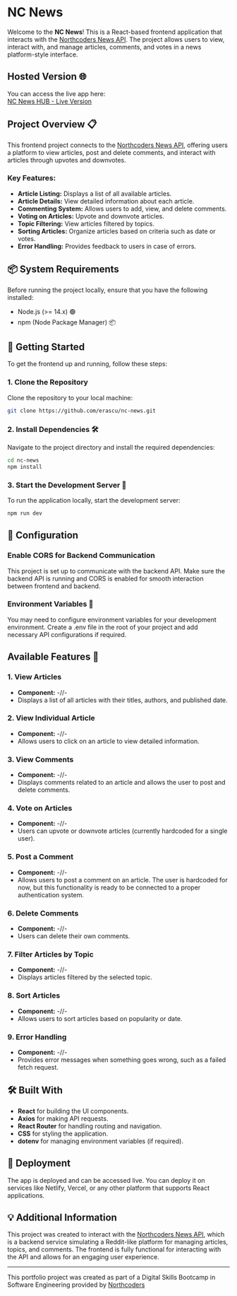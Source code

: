 # NC News

Welcome to the **NC News**! This is a React-based frontend application that interacts with the [Northcoders News API](https://github.com/erascu/nc-news-api). The project allows users to view, interact with, and manage articles, comments, and votes in a news platform-style interface.

## Hosted Version 🌐
You can access the live app here:  
[NC News HUB - Live Version](https://nc-news-hub.netlify.app/)

## Project Overview 📋
This frontend project connects to the [Northcoders News API](https://github.com/erascu/nc-news-api), offering users a platform to view articles, post and delete comments, and interact with articles through upvotes and downvotes.

### Key Features:
- <b>Article Listing:</b> Displays a list of all available articles.
- <b>Article Details:</b> View detailed information about each article.
- <b>Commenting System:</b> Allows users to add, view, and delete comments.
- <b>Voting on Articles:</b> Upvote and downvote articles.
- <b>Topic Filtering:</b> View articles filtered by topics.
- <b>Sorting Articles:</b> Organize articles based on criteria such as date or votes.
- <b>Error Handling:</b> Provides feedback to users in case of errors.

## 📦 System Requirements

Before running the project locally, ensure that you have the following installed:

- Node.js (>= 14.x) 🟢
- npm (Node Package Manager) 📦


## 🚀 Getting Started

To get the frontend up and running, follow these steps:

### 1. Clone the Repository

Clone the repository to your local machine:

```bash
git clone https://github.com/erascu/nc-news.git
```

### 2. Install Dependencies 🛠️

Navigate to the project directory and install the required dependencies:
```bash
cd nc-news
npm install
```

### 3. Start the Development Server 🚀

To run the application locally, start the development server:

```bash
npm run dev
```

## 🔧 Configuration

### Enable CORS for Backend Communication
This project is set up to communicate with the backend API. Make sure the backend API is running and CORS is enabled for smooth interaction between frontend and backend.

### Environment Variables 🔑
You may need to configure environment variables for your development environment. Create a .env file in the root of your project and add necessary API configurations if required.

## Available Features 🎨
### 1. View Articles
- <b>Component:</b> -//-
- Displays a list of all articles with their titles, authors, and published date.

### 2. View Individual Article
- <b>Component:</b> -//-
- Allows users to click on an article to view detailed information.

### 3. View Comments
- <b>Component:</b> -//-
- Displays comments related to an article and allows the user to post and delete comments.

### 4. Vote on Articles
- <b>Component:</b> -//-
- Users can upvote or downvote articles (currently hardcoded for a single user).

### 5. Post a Comment
- <b>Component:</b> -//-
- Allows users to post a comment on an article. The user is hardcoded for now, but this functionality is ready to be connected to a proper authentication system.

### 6. Delete Comments
- <b>Component:</b> -//-
- Users can delete their own comments.

### 7. Filter Articles by Topic
- <b>Component:</b> -//-
- Displays articles filtered by the selected topic.

### 8. Sort Articles
- <b>Component:</b> -//-
- Allows users to sort articles based on popularity or date.

### 9. Error Handling
- <b>Component:</b> -//-
- Provides error messages when something goes wrong, such as a failed fetch request.

## 🛠️ Built With
- <b>React</b> for building the UI components.
- <b>Axios</b> for making API requests.
- <b>React Router</b> for handling routing and navigation.
- <b>CSS</b> for styling the application.
- <b>dotenv</b> for managing environment variables (if required).

## 🚀 Deployment
The app is deployed and can be accessed live. You can deploy it on services like Netlify, Vercel, or any other platform that supports React applications.

## 💡 Additional Information
This project was created to interact with the [Northcoders News API](https://github.com/erascu/nc-news-api), which is a backend service simulating a Reddit-like platform for managing articles, topics, and comments. The frontend is fully functional for interacting with the API and allows for an engaging user experience.

---

This portfolio project was created as part of a Digital Skills Bootcamp in Software Engineering provided by [Northcoders](https://northcoders.com/)
